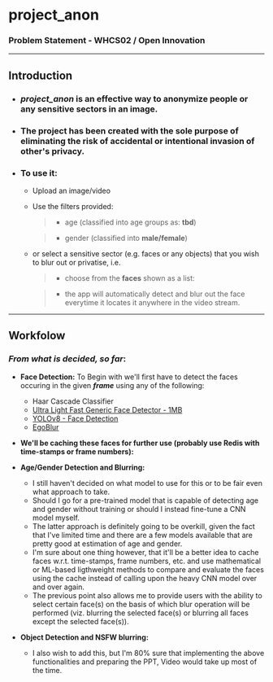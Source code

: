 # project_anon

### Problem Statement - WHCS02 / Open Innovation

---

## **Introduction**
- ### ***project_anon*** is an effective way to anonymize people or any sensitive sectors in an image.

- ### The project has been created with the sole purpose of eliminating the risk of accidental or intentional invasion of other's privacy.

- ### To use it:

    - Upload an image/video
    - Use the filters provided:
        > - age (classified into age groups as: **tbd**)

        > - gender (classified into **male/female**)

    - or select a sensitive sector (e.g. faces or any objects) that you wish to blur out or privatise, i.e.

        > - choose from the **faces** shown as a list:

        > - the app will automatically detect and blur out the face everytime it locates it anywhere in the video stream.

---

## **Workfolow**

### *From what is decided, so far*:

- **Face Detection:** To Begin with we'll first have to detect the faces occuring in the given ***frame*** using any of the following:

    - Haar Cascade Classifier
    - [Ultra Light Fast Generic Face Detector - 1MB](https://github.com/Linzaer/Ultra-Light-Fast-Generic-Face-Detector-1MB)
    - [YOLOv8 - Face Detection](https://huggingface.co/arnabdhar/YOLOv8-Face-Detection)
    - [EgoBlur](https://www.projectaria.com/tools/egoblur/)

- **We'll be caching these faces for further use (probably use Redis with time-stamps or frame numbers):**

- **Age/Gender Detection and Blurring:**

    - I still haven't decided on what model to use for this or to be fair even what approach to take.
    - Should I go for a pre-trained model that is capable of detecting age and gender without training or should I instead fine-tune a CNN model myself.
    - The latter approach is definitely going to be overkill, given the fact that I've limited time and there are a few models available that are pretty good at estimation of age and gender.
    - I'm sure about one thing however, that it'll be a better idea to cache faces w.r.t. time-stamps, frame numbers, etc. and use mathematical or ML-based ligthweight methods to compare and evaluate the faces using the cache instead of calling upon the heavy CNN model over and over again.
    - The previous point also allows me to provide users with the ability to select certain face(s) on the basis of which blur operation will be performed (viz. blurring the selected face(s) or blurring all faces except the selected face(s)).

- **Object Detection and NSFW blurring:**
    - I also wish to add this, but I'm 80% sure that implementing the above functionalities and preparing the PPT, Video would take up most of the time.